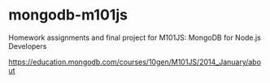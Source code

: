 mongodb-m101js
==============

Homework assignments and final project for M101JS: MongoDB for Node.js Developers

https://education.mongodb.com/courses/10gen/M101JS/2014_January/about
